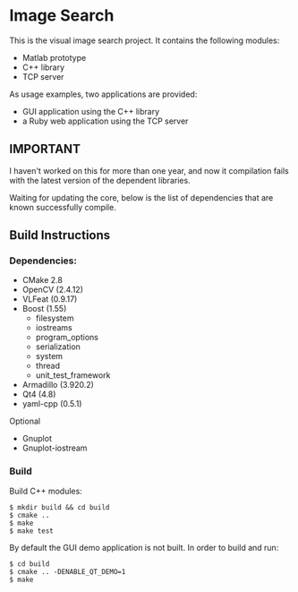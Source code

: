 Image Search
============

This is the visual image search project.
It contains the following modules:

- Matlab prototype
- C++ library
- TCP server

As usage examples, two applications are provided:

- GUI application using the C++ library
- a Ruby web application using the TCP server

IMPORTANT
---------

I haven't worked on this for more than one year, and now it compilation fails
with the latest version of the dependent libraries.

Waiting for updating the core, below is the list of dependencies that are known
successfully compile.

Build Instructions
------------------

### Dependencies:

- CMake 2.8
- OpenCV (2.4.12)
- VLFeat (0.9.17)
- Boost (1.55)
  - filesystem
  - iostreams
  - program_options
  - serialization
  - system
  - thread
  - unit_test_framework
- Armadillo (3.920.2)
- Qt4 (4.8)
- yaml-cpp (0.5.1)

Optional

- Gnuplot
- Gnuplot-iostream

### Build

Build C++ modules:

    $ mkdir build && cd build
    $ cmake ..
    $ make
    $ make test

By default the GUI demo application is not built.
In order to build and run:

    $ cd build
    $ cmake .. -DENABLE_QT_DEMO=1
    $ make

